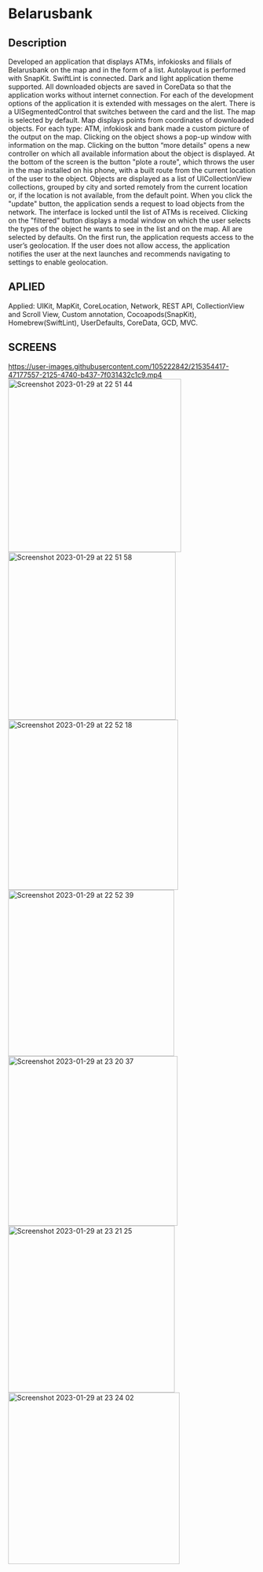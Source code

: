 #  Belarusbank

Description
-----------

Developed an application that displays ATMs, infokiosks and filials of Belarusbank on the map and in the form of a list. 
Autolayout is performed with SnapKit. SwiftLint is connected. Dark and light application theme supported.
All downloaded objects are saved in CoreData so that the application works without internet connection. 
For each of the development options of the application it is extended with messages on the alert. 
There is a UISegmentedControl that switches between the card and the list. The map is selected by default.
Map displays points from coordinates of downloaded objects. For each type: ATM, infokiosk and bank made a custom picture 
of the output on the map. Clicking on the object shows a pop-up window with information on the map.
Clicking on the button “more details" opens a new controller on which all available information about the object is displayed.
At the bottom of the screen is the button "plote a route", which throws the user in the map installed on his phone, 
with a built route from the current location of the user to the object. Objects are displayed as a list of UICollectionView collections, 
grouped by city and sorted remotely from the current location or, if the location is not available, from the default point.
When you click the "update" button, the application sends a request to load objects from the network. 
The interface is locked until the list of ATMs is received.
Clicking on the "filtered" button displays a modal window on which the user 
selects the types of the object he wants to see in the list and on the map. All are selected by defaults.
On the first run, the application requests access to the user’s geolocation. If the user does not allow access, 
the application notifies the user at the next launches and recommends navigating to settings to enable geolocation.

APLIED
------
Applied: UIKit, MapKit, CoreLocation, Network, REST API, CollectionView and 
Scroll View, Custom annotation, Cocoapods(SnapKit), Homebrew(SwiftLint), UserDefaults, CoreData, GCD, MVC.

SCREENS
-------

https://user-images.githubusercontent.com/105222842/215354417-47177557-2125-4740-b437-7f031432c1c9.mp4
<img width="352" alt="Screenshot 2023-01-29 at 22 51 44" src="https://user-images.githubusercontent.com/105222842/215354289-fb0389ae-438e-498a-b98d-d0be6020eca4.png">
<img width="341" alt="Screenshot 2023-01-29 at 22 51 58" src="https://user-images.githubusercontent.com/105222842/215354288-52697768-7521-4a25-8d5e-5f6175408b9d.png">
<img width="346" alt="Screenshot 2023-01-29 at 22 52 18" src="https://user-images.githubusercontent.com/105222842/215354286-416eb2a7-23d7-4136-b178-79396679b503.png">
<img width="338" alt="Screenshot 2023-01-29 at 22 52 39" src="https://user-images.githubusercontent.com/105222842/215354285-ed516b6c-8917-4f00-9233-68482ff7d95a.png">
<img width="345" alt="Screenshot 2023-01-29 at 23 20 37" src="https://user-images.githubusercontent.com/105222842/215354283-1c2944a3-2883-4e40-8402-d40f11759001.png">
<img width="339" alt="Screenshot 2023-01-29 at 23 21 25" src="https://user-images.githubusercontent.com/105222842/215354280-da79deb6-b80b-4b0a-b4f3-802a8a8e0555.png">
<img width="349" alt="Screenshot 2023-01-29 at 23 24 02" src="https://user-images.githubusercontent.com/105222842/215354275-ed6d1d92-44f9-4388-a6fc-d571a743bf23.png">

